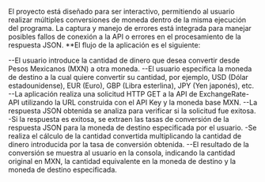 El proyecto está diseñado para ser interactivo, permitiendo al usuario realizar múltiples conversiones de moneda dentro de la misma ejecución del programa.
La captura y manejo de errores está integrada para manejar posibles fallos de conexión a la API o errores en el procesamiento de la respuesta JSON. 
**El flujo de la aplicación es el siguiente:

--El usuario introduce la cantidad de dinero que desea convertir desde Pesos Mexicanos (MXN) a otra moneda.
--El usuario especifica la moneda de destino a la cual quiere convertir su cantidad, por ejemplo, USD (Dólar estadounidense), EUR (Euro), GBP (Libra esterlina), JPY (Yen japonés), etc.
--La aplicación realiza una solicitud HTTP GET a la API de ExchangeRate-API utilizando la URL construida con el API Key y la moneda base MXN.
--La respuesta JSON obtenida se analiza para verificar si la solicitud fue exitosa.
    -Si la respuesta es exitosa, se extraen las tasas de conversión de la respuesta JSON para la moneda de destino especificada por el usuario.
    -Se realiza el cálculo de la cantidad convertida multiplicando la cantidad de dinero introducida por la tasa de conversión obtenida.
--El resultado de la conversión se muestra al usuario en la consola, indicando la cantidad original en MXN, la cantidad equivalente en la moneda de destino y la moneda de destino especificada.

